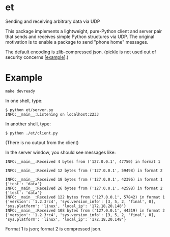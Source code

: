 # et
Sending and receiving arbitrary data via UDP


This package implements a lightweight, pure-Python client and server
pair that sends and receives simple Python structures via UDP.  The original motivation is to
enable a package to send "phone home" messages.

The default encoding is zlib-compressed json. (pickle is not used out
of security concerns
[[example](https://www.smartfile.com/blog/python-pickle-security-problems-and-solutions/)].)



# Example

```
make devready
```

In one shell, type:

```
$ python et/server.py
INFO:__main__:Listening on localhost:2233
```

In another shell, type:

```
$ python ./et/client.py 
```
(There is no output from the client)

In the server window, you should see messages like: 

```
INFO:__main__:Received 4 bytes from ('127.0.0.1', 47750) in format 1

INFO:__main__:Received 12 bytes from ('127.0.0.1', 59498) in format 2

INFO:__main__:Received 18 bytes from ('127.0.0.1', 42396) in format 1
{'test': 'data'}
INFO:__main__:Received 26 bytes from ('127.0.0.1', 42598) in format 2
{'test': 'data'}
INFO:__main__:Received 122 bytes from ('127.0.0.1', 57842) in format 1
{'version': '1.2.3rc4', 'sys.version_info': [3, 5, 2, 'final', 0], 'sys.platform': 'linux', 'local_ip': '172.18.20.148'}
INFO:__main__:Received 108 bytes from ('127.0.0.1', 44319) in format 2
{'version': '1.2.3rc4', 'sys.version_info': [3, 5, 2, 'final', 0], 'sys.platform': 'linux', 'local_ip': '172.18.20.148'}
```

Format 1 is json; format 2 is compressed json.

